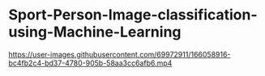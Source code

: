 # Sport-Person-Image-classification-using-Machine-Learning


https://user-images.githubusercontent.com/69972911/166058916-bc4fb2c4-bd37-4780-905b-58aa3cc6afb6.mp4

